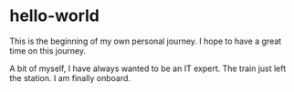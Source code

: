 # hello-world
This is the beginning of my own personal journey. I hope to have a great time on this journey. 

A bit of myself, I have always wanted to be an IT expert. The train just left the station. I am finally onboard.
